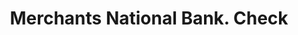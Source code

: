 ---
doi: 10.7916/D81274P9
date_other: '1880'
date_other_textual: 1880-1889
form: printed ephemera
genre:
- Checks (bank checks)
name:
- Merchants National Bank
object_in_context_url: https://biggert.cul.columbia.edu/items/view/ave_biggert_00781
subject_hierarchical_geographic:
- Manchester, New Hampshire, United States
subject_name:
- Merchants National Bank
title: Merchants National Bank. Check
sort_title: Merchants National Bank. Check
call_number: ave_biggert_00781
coordinates:
- 42.990833333333335,-71.46361111111112
pid: ave_biggert_00781
identifiers: ave_biggert_00781
canvas_id: ldpd:396053
permalink: "/items/ave_biggert_00781/"
layout: iiif-image-page
---